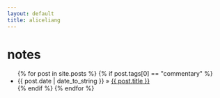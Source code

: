 ```yaml
---
layout: default
title: aliceliang
---
```


<h1> notes </h1>
<ul class="posts">
  {% for post in site.posts %}
    {% if post.tags[0] == "commentary" %}
        <li><span>{{ post.date | date_to_string }}</span> &raquo; <a href="{{ post.url }}">{{ post.title }}</a></li>
    {% endif %}
  {% endfor %}
</ul>
